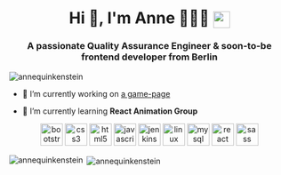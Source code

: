 
<h1 align="center">Hi 👋, I'm Anne 👩🏾‍💻
<a href="https://linkedin.com/in/anne-quinkenstein" target="blank"><img align="center" src="https://cdn.jsdelivr.net/npm/simple-icons@3.0.1/icons/linkedin.svg" alt="anne-quinkenstein" height="30" width="30" /></a> </h1>

<h3 align="center">A passionate Quality Assurance Engineer & soon-to-be frontend developer from Berlin</h3>

<p align="left"> <img src="https://komarev.com/ghpvc/?username=annequinkenstein" alt="annequinkenstein" /> 

- 🔭 I’m currently working on [a game-page](https://game-night-aquin.netlify.app/)

- 🌱 I’m currently learning **React Animation Group**


<p align="center"> <img src="https://devicons.github.io/devicon/devicon.git/icons/bootstrap/bootstrap-plain.svg" alt="bootstrap" width="40" height="40"/> <img src="https://devicons.github.io/devicon/devicon.git/icons/css3/css3-original-wordmark.svg" alt="css3" width="40" height="40"/> <img src="https://devicons.github.io/devicon/devicon.git/icons/html5/html5-original-wordmark.svg" alt="html5" width="40" height="40"/> <img src="https://devicons.github.io/devicon/devicon.git/icons/javascript/javascript-original.svg" alt="javascript" width="40" height="40"/> <img src="https://www.vectorlogo.zone/logos/jenkins/jenkins-icon.svg" alt="jenkins" width="40" height="40"/> <img src="https://devicons.github.io/devicon/devicon.git/icons/linux/linux-original.svg" alt="linux" width="40" height="40"/> <img src="https://devicons.github.io/devicon/devicon.git/icons/mysql/mysql-original-wordmark.svg" alt="mysql" width="40" height="40"/> <img src="https://devicons.github.io/devicon/devicon.git/icons/react/react-original-wordmark.svg" alt="react" width="40" height="40"/> <img src="https://devicons.github.io/devicon/devicon.git/icons/sass/sass-original.svg" alt="sass" width="40" height="40"/></p><p><img align="left" src="https://github-readme-stats.vercel.app/api/top-langs/?username=annequinkenstein&layout=compact&hide=html" alt="annequinkenstein" /></p>

<p>&nbsp;<img align="center" src="https://github-readme-stats.vercel.app/api?username=annequinkenstein&show_icons=true" alt="annequinkenstein" /></p>


<!--
**AnneQuinkenstein/AnneQuinkenstein** is a ✨ _special_ ✨ repository because its `README.md` (this file) appears on your GitHub profile.

Here are some ideas to get you started:

- 🔭 I’m currently working on ...
- 🌱 I’m currently learning ...
- 👯 I’m looking to collaborate on ...
- 🤔 I’m looking for help with ...
- 💬 Ask me about ...
- 📫 How to reach me: ...
- 😄 Pronouns: ...
- ⚡ Fun fact: ...
-->
